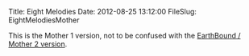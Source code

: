 Title: Eight Melodies
Date: 2012-08-25 13:12:00
FileSlug: EightMelodiesMother

This is the Mother 1 version, not to be confused with the [EarthBound / Mother 2 version]({filename}../EarthBound/soundstone-eight-melodies.md).

